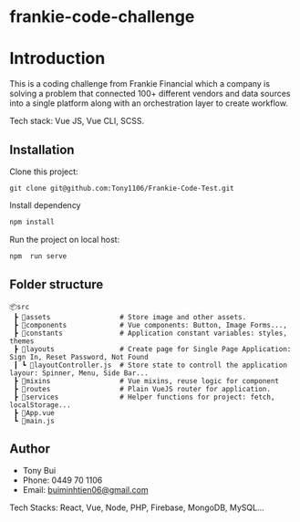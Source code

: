 # frankie-code-challenge

# Introduction

This is a coding challenge from Frankie Financial which a company is solving a problem that connected 100+ different vendors and data sources into a single platform along with an orchestration layer to create workflow.

Tech stack: Vue JS, Vue CLI, SCSS.

## Installation

Clone this project: 

```
git clone git@github.com:Tony1106/Frankie-Code-Test.git
```

Install dependency
```bash
npm install
```

Run the project on local host: 
```bash
npm  run serve
```

## Folder structure
```
📦src
 ┣ 📂assets                 # Store image and other assets.
 ┣ 📂components             # Vue components: Button, Image Forms..., 
 ┣ 📂constants              # Application constant variables: styles, themes
 ┣ 📂layouts                # Create page for Single Page Application: Sign In, Reset Password, Not Found
 ┃ ┗ 📜layoutController.js  # Store state to controll the application layour: Spinner, Menu, Side Bar...
 ┣ 📂mixins                 # Vue mixins, reuse logic for component
 ┣ 📂routes                 # Plain VueJS router for application.
 ┣ 📂services               # Helper functions for project: fetch, localStorage...
 ┣ 📜App.vue
 ┗ 📜main.js
 ```
## Author

- Tony Bui
- Phone: 0449 70 1106
- Email: buiminhtien06@gmail.com

Tech Stacks: React, Vue, Node, PHP, Firebase, MongoDB, MySQL...
